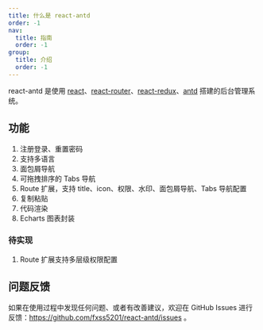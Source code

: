 ```yaml
---
title: 什么是 react-antd
order: -1
nav:
  title: 指南
  order: -1
group:
  title: 介绍
  order: -1
---
```


react-antd 是使用 [react](https://react.docschina.org/)、[react-router](https://reactrouter.com/en/main)、[react-redux](https://redux.js.org/)、[antd](https://ant-design.antgroup.com/index-cn) 搭建的后台管理系统。

## 功能

1. 注册登录、重置密码
2. 支持多语言
3. 面包屑导航
4. 可拖拽排序的 Tabs 导航
5. Route 扩展，支持 title、icon、权限、水印、面包屑导航、Tabs 导航配置
6. 复制粘贴
7. 代码渲染
8. Echarts 图表封装

### 待实现

1. Route 扩展支持多层级权限配置

## 问题反馈

如果在使用过程中发现任何问题、或者有改善建议，欢迎在 GitHub Issues 进行反馈：<https://github.com/fxss5201/react-antd/issues> 。
